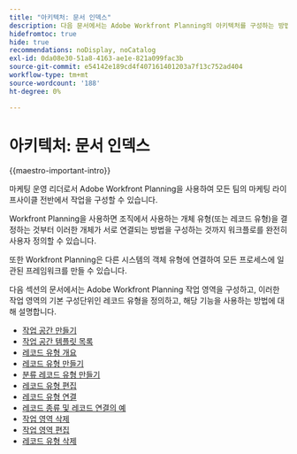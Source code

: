 ```yaml
---
title: "아키텍처: 문서 인덱스"
description: 다음 문서에서는 Adobe Workfront Planning의 아키텍처를 구성하는 방법에 대해 설명합니다. 이 구성의 일부로, 작업 공간, 레코드 유형 및 사용자 지정 필드를 만들어 Workfront Planning에서 관리할 워크플로를 매핑하는 방법에 대해 알아봅니다.
hidefromtoc: true
hide: true
recommendations: noDisplay, noCatalog
exl-id: 0da08e30-51a8-4163-ae1e-821a099fac3b
source-git-commit: e54142e189cd4f407161401203a7f13c752ad404
workflow-type: tm+mt
source-wordcount: '188'
ht-degree: 0%

---
```


<!--
---
title: "Architecture: article index"
description: The following articles describe how you can configure the architecture of Adobe Workfront Planning. As part of this configuration, you learn how you create workspaces, record types, and custom fields to map out the workflows you want to manage in Workfront Planning. 
hidefromtoc: yes
author: Alina
feature: Work Management
role: User, Admin
hide: yes
---
-->

<!--update the metadata with real information when making this avilable in TOC and in the left nav-->

# 아키텍처: 문서 인덱스

{{maestro-important-intro}}

마케팅 운영 리더로서 Adobe Workfront Planning을 사용하여 모든 팀의 마케팅 라이프사이클 전반에서 작업을 구성할 수 있습니다.

Workfront Planning을 사용하면 조직에서 사용하는 개체 유형(또는 레코드 유형)을 결정하는 것부터 이러한 개체가 서로 연결되는 방법을 구성하는 것까지 워크플로를 완전히 사용자 정의할 수 있습니다.

또한 Workfront Planning은 다른 시스템의 객체 유형에 연결하여 모든 프로세스에 일관된 프레임워크를 만들 수 있습니다.

다음 섹션의 문서에서는 Adobe Workfront Planning 작업 영역을 구성하고, 이러한 작업 영역의 기본 구성단위인 레코드 유형을 정의하고, 해당 기능을 사용하는 방법에 대해 설명합니다.

* [작업 공간 만들기](../architecture/create-workspaces.md)
* [작업 공간 템플릿 목록](../architecture/workspace-templates.md)
* [레코드 유형 개요](../architecture/overview-of-record-types-and-taxonomies.md)
* [레코드 유형 만들기](../architecture/create-record-types.md)
* [분류 레코드 유형 만들기](../architecture/create-a-taxonomy.md)
* [레코드 유형 편집](../architecture/edit-record-types.md)
* [레코드 유형 연결](../architecture/connect-record-types.md)
* [레코드 종류 및 레코드 연결의 예](../architecture/example-connect-record-types-and-records.md)
* [작업 영역 삭제](../architecture/delete-workspaces.md)
* [작업 영역 편집](/help/quicksilver/maestro/architecture/edit-workspaces.md)
* [레코드 유형 삭제](../architecture/delete-record-types.md)

